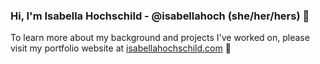 ### Hi, I'm Isabella Hochschild - @isabellahoch (she/her/hers) 👋

To learn more about my background and projects I've worked on, please visit my portfolio website at [isabellahochschild.com](https://isabellahochschild.com) 🤗

<!--
**isabellahoch/isabellahoch** is a ✨ _special_ ✨ repository because its `README.md` (this file) appears on your GitHub profile.

Here are some ideas to get you started:

- 🔭 I’m currently working on ...
- 🌱 I’m currently learning ...
- 👯 I’m looking to collaborate on ...
- 🤔 I’m looking for help with ...
- 💬 Ask me about ...
- 📫 How to reach me: ...
- 😄 Pronouns: ...
- ⚡ Fun fact: ...
-->
